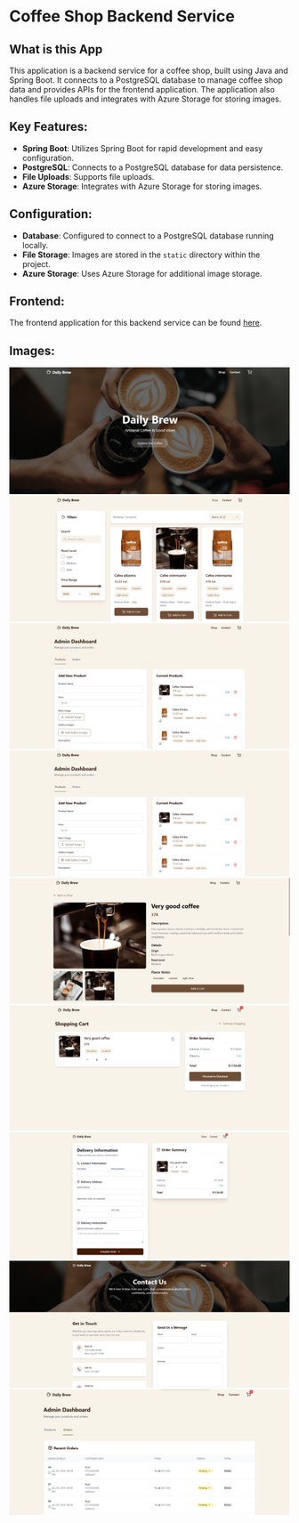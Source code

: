 # Coffee Shop Backend Service

## What is this App
This application is a backend service for a coffee shop, built using Java and Spring Boot. It connects to a PostgreSQL database to manage coffee shop data and provides APIs for the frontend application. The application also handles file uploads and integrates with Azure Storage for storing images.

## Key Features:
- **Spring Boot**: Utilizes Spring Boot for rapid development and easy configuration.
- **PostgreSQL**: Connects to a PostgreSQL database for data persistence.
- **File Uploads**: Supports file uploads.
- **Azure Storage**: Integrates with Azure Storage for storing images.

## Configuration:
- **Database**: Configured to connect to a PostgreSQL database running locally.
- **File Storage**: Images are stored in the `static` directory within the project.
- **Azure Storage**: Uses Azure Storage for additional image storage.

## Frontend:
The frontend application for this backend service can be found [here](https://github.com/raulbaciulescu/coffee-shop-fe).

## Images:
![Image 1](./images/1.png)
![Image 2](./images/2.png)
![Image 3](./images/3.png)
![Image 3](./images/3.png)
![Image 3](./images/4.png)
![Image 3](./images/5.png)
![Image 3](./images/6.png)
![Image 3](./images/7.png)
![Image 3](./images/8.png)